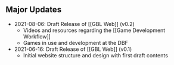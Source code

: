 ## Major Updates
- 2021-08-06: Draft Release of [[GBL Web]] (v0.2)
	- Videos and resources regarding the [[Game Development Workflow]]
	- Games in use and development at the DBF
- 2021-06-16: Draft Release of [[GBL Web]] (v0.1)
	- Initial website structure and design with first draft contents